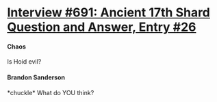 # [Interview #691: Ancient 17th Shard Question and Answer, Entry #26](https://www.theoryland.com/intvmain.php?i=691#26)

#### Chaos

Is Hoid evil?

#### Brandon Sanderson

\*chuckle\* What do YOU think?

